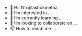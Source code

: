 - 👋 Hi, I’m @ashokmetha
- 👀 I’m interested in ...
- 🌱 I’m currently learning ...
- 💞️ I’m looking to collaborate on ...
- 📫 How to reach me ...

<!---
ashokmetha/ashokmetha is a ✨ special ✨ repository because its `README.md` (this file) appears on your GitHub profile.
You can click the Preview link to take a look at your changes.
--->
